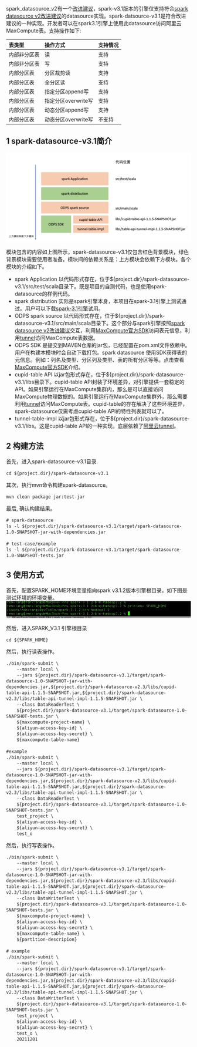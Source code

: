 spark_datasource_v2有一个[改进建议](https://docs.google.com/document/d/1DDXCTCrup4bKWByTalkXWgavcPdvur8a4eEu8x1BzPM/edit#heading=h.nxp4e06em2bl)，spark-v3.1版本的引擎仅支持符合[spark datasource v2改进建议](https://docs.google.com/document/d/1DDXCTCrup4bKWByTalkXWgavcPdvur8a4eEu8x1BzPM/edit#heading=h.nxp4e06em2bl)的datasource实现。spark-datsource-v3.1是符合改进建议的一种实现。开发者可以在spark3.1引擎上使用此datasource访问阿里云MaxCompute表。支持操作如下:


|表类型|操作方式|支持情况|
|:----|:----|:----|
|内部非分区表| 读 | 支持 |
|内部非分区表| 写 | 支持
|内部分区表 | 分区裁剪读 | 支持 |
|内部分区表 | 全分区读 | 支持 |
|内部分区表 | 指定分区append写 | 支持 |
|内部分区表 | 指定分区overwrite写 | 支持 |
|内部分区表 | 动态分区append写 | 支持 |
|内部分区表 | 动态分区overwrite写 | 不支持 |

## 1 spark-datasource-v3.1简介


![spark-datasource-description](./doc-images/spark_datasource_description.jpg)

模块包含的内容如上图所示，spark-datasource-v3.1仅包含红色背景模块，绿色背景模块需要使用者准备。模块间的依赖关系是：上方模块会依赖下方模块。各个模块的介绍如下。

- spark Application 以代码形式存在，位于${project.dir}/spark-datasource-v3.1/src/test/scala目录下。既是项目的自测代码，也是使用spark-datasource的样例代码。
- spark distribution 实际是spark引擎本身，本项目在spark-3.1引擎上测试通过。用户可以下载[spark-3.1引擎](https://archive.apache.org/dist/spark/spark-3.1.2/)试用。
- ODPS spark source 以代码形式存在，位于${project.dir}/spark-datasource-v3.1/src/main/scala目录下。这个部分与spark引擎按照[spark datasource v2改进建议](https://docs.google.com/document/d/1DDXCTCrup4bKWByTalkXWgavcPdvur8a4eEu8x1BzPM/edit#heading=h.nxp4e06em2bl)交互，利用[MaxCompute官方SDK](https://help.aliyun.com/document_detail/34614.html)访问表元信息，利用[tunnel](https://help.aliyun.com/document_detail/27835.html)访问MaxCompute表数据。
- ODPS SDK 是提交到MAVEN仓库的jar包，已经配置在pom.xml文件依赖中。用户在构建本模块时会自动下载打包。spark datasource 使用SDK获得表的元信息。例如：列名及类型、分区列及类型、表的所有分区等等。点击查看[MaxCompute官方SDK](https://help.aliyun.com/document_detail/34614.html)介绍。
- cupid-table API 以jar包形式存在，位于${project.dir}/spark-datasource-v3.1/libs目录下。cupid-table API封装了环境差异，对引擎提供一套稳定的API。如果引擎运行在MaxCompute集群内，那么是可以直接访问MaxCompute物理数据的。如果引擎运行在MaxCompute集群外，那么需要利用[tunnel](https://help.aliyun.com/document_detail/27835.html)访问MaxCompute表。cupid-table的存在解决了这些环境差异，spark-datasource仅需考虑cupid-table API的特性列表就可以了。
- tunnel-table-impl 以jar包形式存在，位于${project.dir}/spark-datasource-v3.1/libs。这是cupid-table API的一种实现，底层依赖了[阿里云tunnel](https://help.aliyun.com/document_detail/27835.html)。

## 2 构建方法

首先，进入spark-datasource-v3.1目录.
```shell
cd ${project.dir}/spark-datasource-v3.1
```


其次，执行mvn命令构建spark-datasource。
```shell
mvn clean package jar:test-jar
```

最后, 确认构建结果。
```text
# spark-datasource
ls -l ${project.dir}/spark-datasource-v3.1/target/spark-datasource-1.0-SNAPSHOT-jar-with-dependencies.jar

# test-case/example
ls -l ${project.dir}/spark-datasource-v3.1/target/spark-datasource-1.0-SNAPSHOT-tests.jar
``` 

## 3 使用方式

首先，配置SPARK_HOME环境变量指向spark v3.1.2版本引擎根目录。如下图是测试环境的环境变量。
![spark-home-env](./doc-images/spark_home_env.jpg)

然后，进入SPARK_V3.1 引擎根目录

```shell
cd ${SPARK_HOME}
```

然后，执行读表操作。
```shell
./bin/spark-submit \
    --master local \
    --jars ${project.dir}/spark-datasource-v3.1/target/spark-datasource-1.0-SNAPSHOT-jar-with-dependencies.jar,${project.dir}/spark-datasource-v2.3/libs/cupid-table-api-1.1.5-SNAPSHOT.jar,${project.dir}/spark-datasource-v2.3/libs/table-api-tunnel-impl-1.1.5-SNAPSHOT.jar \
    --class DataReaderTest \
    ${project.dir}/spark-datasource-v3.1/target/spark-datasource-1.0-SNAPSHOT-tests.jar \
    ${maxcompute-project-name} \
    ${aliyun-access-key-id} \
    ${aliyun-access-key-secret} \
    ${maxcompute-table-name}
    
#example
./bin/spark-submit \
    --master local \
    --jars ${project.dir}/spark-datasource-v3.1/target/spark-datasource-1.0-SNAPSHOT-jar-with-dependencies.jar,${project.dir}/spark-datasource-v2.3/libs/cupid-table-api-1.1.5-SNAPSHOT.jar,${project.dir}/spark-datasource-v2.3/libs/table-api-tunnel-impl-1.1.5-SNAPSHOT.jar \
    --class DataReaderTest \
    ${project.dir}/spark-datasource-v3.1/target/spark-datasource-1.0-SNAPSHOT-tests.jar \
    test_project \
    ${aliyun-access-key-id} \
    ${aliyun-access-key-secret} \
    test_o
```


然后，执行写表操作。
```shell
./bin/spark-submit \
    --master local \
    --jars ${project.dir}/spark-datasource-v3.1/target/spark-datasource-1.0-SNAPSHOT-jar-with-dependencies.jar,${project.dir}/spark-datasource-v2.3/libs/cupid-table-api-1.1.5-SNAPSHOT.jar,${project.dir}/spark-datasource-v2.3/libs/table-api-tunnel-impl-1.1.5-SNAPSHOT.jar \
    --class DataWriterTest \
    ${project.dir}/spark-datasource-v3.1/target/spark-datasource-1.0-SNAPSHOT-tests.jar \
    ${maxcompute-project-name} \
    ${aliyun-access-key-id} \
    ${aliyun-access-key-secret} \
    ${maxcompute-table-name} \
    ${partition-descripion} 
    
# example
./bin/spark-submit \
    --master local \
    --jars ${project.dir}/spark-datasource-v3.1/target/spark-datasource-1.0-SNAPSHOT-jar-with-dependencies.jar,${project.dir}/spark-datasource-v2.3/libs/cupid-table-api-1.1.5-SNAPSHOT.jar,${project.dir}/spark-datasource-v2.3/libs/table-api-tunnel-impl-1.1.5-SNAPSHOT.jar \
    --class DataWriterTest \
    ${project.dir}/spark-datasource-v3.1/target/spark-datasource-1.0-SNAPSHOT-tests.jar \
    test_project \
    ${aliyun-access-key-id} \
    ${aliyun-access-key-secret} \
    test_o \
    20211201
```
